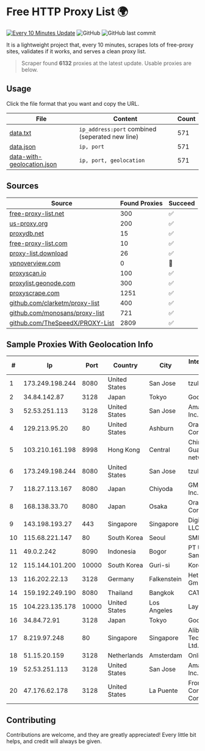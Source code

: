
# Free HTTP Proxy List 🌍

[![Every 10 Minutes Update](https://github.com/mertguvencli/http-proxy-list/actions/workflows/main.yml/badge.svg?branch=main)](https://github.com/mertguvencli/http-proxy-list/actions/workflows/main.yml)
![GitHub](https://img.shields.io/github/license/mertguvencli/http-proxy-list)
![GitHub last commit](https://img.shields.io/github/last-commit/mertguvencli/http-proxy-list)

It is a lightweight project that, every 10 minutes, scrapes lots of free-proxy sites, validates if it works, and serves a clean proxy list.


> Scraper found **6132** proxies at the latest update. Usable proxies are below.

## Usage

Click the file format that you want and copy the URL.


|File|Content|Count|
|----|-------|-----|
|[data.txt](https://raw.githubusercontent.com/mertguvencli/http-proxy-list/main/proxy-list/data.txt)|`ip_address:port` combined (seperated new line)|571|
|[data.json](https://raw.githubusercontent.com/mertguvencli/http-proxy-list/main/proxy-list/data.json)|`ip, port`|571|
|[data-with-geolocation.json](https://raw.githubusercontent.com/mertguvencli/http-proxy-list/main/proxy-list/data-with-geolocation.json)|`ip, port, geolocation`|571|

## Sources

|Source|Found Proxies|Succeed|
|------|-------------|-------|
|[free-proxy-list.net](https://free-proxy-list.net)|300|✅|
|[us-proxy.org](https://www.us-proxy.org)|200|✅|
|[proxydb.net](http://proxydb.net)|15|✅|
|[free-proxy-list.com](https://free-proxy-list.com/?page=&port=&type%5B%5D=http&type%5B%5D=https&up_time=0&search=Search)|10|✅|
|[proxy-list.download](https://www.proxy-list.download/HTTP)|26|✅|
|[vpnoverview.com](https://vpnoverview.com/privacy/anonymous-browsing/free-proxy-servers)|0|🚫|
|[proxyscan.io](https://www.proxyscan.io)|100|✅|
|[proxylist.geonode.com](https://proxylist.geonode.com/api/proxy-list?limit=300&page=1&sort_by=lastChecked&sort_type=desc&protocols=http,https)|300|✅|
|[proxyscrape.com](https://api.proxyscrape.com/v2/?request=displayproxies&protocol=http&timeout=10000&country=all&ssl=all&anonymity=all)|1251|✅|
|[github.com/clarketm/proxy-list](https://raw.githubusercontent.com/clarketm/proxy-list/master/proxy-list-raw.txt)|400|✅|
|[github.com/monosans/proxy-list](https://raw.githubusercontent.com/monosans/proxy-list/main/proxies/http.txt)|721|✅|
|[github.com/TheSpeedX/PROXY-List](https://raw.githubusercontent.com/TheSpeedX/PROXY-List/master/http.txt)|2809|✅|


## Sample Proxies With Geolocation Info

|#|Ip|Port|Country|City|Internet Service Provider|
|-|--|----|-------|----|-------------------------|
|1|173.249.198.244|8080|United States|San Jose|tzulo, inc.|
|2|34.84.142.87|3128|Japan|Tokyo|Google LLC|
|3|52.53.251.113|3128|United States|San Jose|Amazon.com, Inc.|
|4|129.213.95.20|80|United States|Ashburn|Oracle Corporation|
|5|103.210.161.198|8998|Hong Kong|Central|China Unicom Guangdong IP network|
|6|173.249.198.244|8080|United States|San Jose|tzulo, inc.|
|7|118.27.113.167|8080|Japan|Chiyoda|GMO Internet, Inc.|
|8|168.138.33.70|8080|Japan|Osaka|Oracle Corporation|
|9|143.198.193.27|443|Singapore|Singapore|DigitalOcean, LLC|
|10|115.68.221.147|80|South Korea|Seoul|SMILESERV|
|11|49.0.2.242|8090|Indonesia|Bogor|PT Usaha Adi Sanggoro|
|12|115.144.101.200|10000|South Korea|Guri-si|Korea Telecom|
|13|116.202.22.13|3128|Germany|Falkenstein|Hetzner Online GmbH|
|14|159.192.249.190|8080|Thailand|Bangkok|CAT-BB|
|15|104.223.135.178|10000|United States|Los Angeles|LayerHost|
|16|34.84.72.91|3128|Japan|Tokyo|Google LLC|
|17|8.219.97.248|80|Singapore|Singapore|Alibaba (US) Technology Co., Ltd.|
|18|51.15.20.159|3128|Netherlands|Amsterdam|Online SAS NL|
|19|52.53.251.113|3128|United States|San Jose|Amazon.com, Inc.|
|20|47.176.62.178|3128|United States|La Puente|Frontier Communications Corporation|



## Contributing

Contributions are welcome, and they are greatly appreciated! Every
little bit helps, and credit will always be given.

